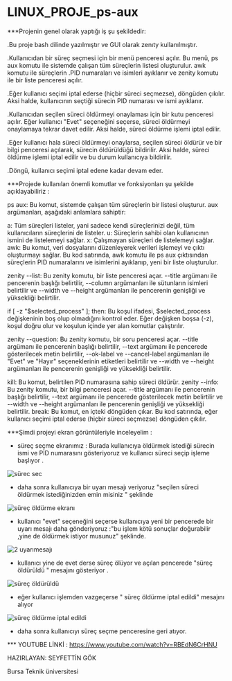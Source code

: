 # LINUX_PROJE_ps-aux


***Projenin genel olarak yaptığı iş şu şekildedir:

.Bu proje bash dilinde yazılmıştır ve GUI olarak zenıty kullanılmıştır.

.Kullanıcıdan bir süreç seçmesi için bir menü penceresi açılır. Bu menü, ps aux komutu ile sistemde çalışan tüm süreçlerin listesi oluşturulur. awk komutu ile süreçlerin .PID numaraları ve isimleri ayıklanır ve zenity komutu ile bir liste penceresi açılır.

.Eğer kullanıcı seçimi iptal ederse (hiçbir süreci seçmezse), döngüden çıkılır. Aksi halde, kullanıcının seçtiği sürecin PID numarası ve ismi ayıklanır.

.Kullanıcıdan seçilen süreci öldürmeyi onaylaması için bir kutu penceresi açılır. Eğer kullanıcı "Evet" seçeneğini seçerse, süreci öldürmeyi onaylamaya tekrar davet edilir. Aksi halde, süreci öldürme işlemi iptal edilir.

.Eğer kullanıcı hala süreci öldürmeyi onaylarsa, seçilen süreci öldürür ve bir bilgi penceresi açılarak, sürecin öldürüldüğü bildirilir. Aksi halde, süreci öldürme işlemi iptal edilir ve bu durum kullanıcıya bildirilir.

.Döngü, kullanıcı seçimi iptal edene kadar devam eder.


***Projede kullanılan önemli komutlar ve fonksiyonları şu şekilde açıklayabiliriz :

ps aux: Bu komut, sistemde çalışan tüm süreçlerin bir listesi oluşturur. aux argümanları, aşağıdaki anlamlara sahiptir:

a: Tüm süreçleri listeler, yani sadece kendi süreçlerinizi değil, tüm kullanıcıların süreçlerini de listeler.
u: Süreçlerin sahibi olan kullanıcının ismini de listelemeyi sağlar.
x: Çalışmayan süreçleri de listelemeyi sağlar.
awk: Bu komut, veri dosyalarını düzenleyerek verileri işlemeyi ve çıktı oluşturmayı sağlar. Bu kod satırında, awk komutu ile ps aux çıktısından süreçlerin PID numaralarını ve isimlerini ayıklanıp, yeni bir liste oluşturulur.

zenity --list: Bu zenity komutu, bir liste penceresi açar. --title argümanı ile pencerenin başlığı belirtilir, --column argümanları ile sütunların isimleri belirtilir ve --width ve --height argümanları ile pencerenin genişliği ve yüksekliği belirtilir.

if [ -z "$selected_process" ]; then: Bu koşul ifadesi, $selected_process değişkeninin boş olup olmadığını kontrol eder. Eğer değişken boşsa (-z), koşul doğru olur ve koşulun içinde yer alan komutlar çalıştırılır.

zenity --question: Bu zenity komutu, bir soru penceresi açar. --title argümanı ile pencerenin başlığı belirtilir, --text argümanı ile pencerede gösterilecek metin belirtilir, --ok-label ve --cancel-label argümanları ile "Evet" ve "Hayır" seçeneklerinin etiketleri belirtilir ve --width ve --height argümanları ile pencerenin genişliği ve yüksekliği belirtilir.

kill: Bu komut, belirtilen PID numarasına sahip süreci öldürür.
zenity --info: Bu zenity komutu, bir bilgi penceresi açar. --title argümanı ile pencerenin başlığı belirtilir, --text argümanı ile pencerede gösterilecek metin belirtilir ve --width ve --height argümanları ile pencerenin genişliği ve yüksekliği belirtilir.
break: Bu komut, en içteki döngüden çıkar. Bu kod satırında, eğer kullanıcı seçimi iptal ederse (hiçbir süreci seçmezse) döngüden çıkılır.

***Şimdi projeyi ekran görüntüleriyle inceleyelim :


* süreç seçme ekranımız : Burada kullanıcıya öldürmek istediği sürecin ismi ve PİD numarasını gösteriyoruz ve kullanıcı süreci seçip işleme başlıyor .

![sürec sec](https://user-images.githubusercontent.com/56317180/210853947-6b0106f2-bd86-448d-bd60-182382c81c2e.png)

* daha sonra kullanıcıya bir uyarı mesajı veriyoruz "seçilen süreci öldürmek istediğinizden emin misiniz " şeklinde 

![süreç öldürme ekranı](https://user-images.githubusercontent.com/56317180/210854224-510cd975-7f12-4f77-b642-68e2e3560afe.png)

* kullanıcı "evet" seçeneğini seçerse kullanıcıya yeni bir pencerede bir uyarı mesajı daha gönderiyoruz :"bu işlem kötü sonuçlar doğurabilir ,yine de öldürmek istiyor musunuz" şeklinde.

![2 uyarımesajı](https://user-images.githubusercontent.com/56317180/210854465-bfa88f00-b725-4cc9-adb7-4f064038378a.png)

* kullanıcı yine de evet derse süreç ölüyor ve açılan pencerede "süreç öldürüldü " mesajını gösteriyor .

![süreç öldürüldü ](https://user-images.githubusercontent.com/56317180/210854635-daf8eba7-5a45-47df-8181-5d5ccad6ff42.png)

* eğer kullanıcı işlemden vazgeçerse " süreç öldürme iptal edildi" mesajını alıyor 

![süreç öldürme iptal edildi](https://user-images.githubusercontent.com/56317180/210854767-666b0def-3f5e-4e81-b532-7c1d68414429.png)


 * daha sonra kullanıcıyı süreç seçme penceresine geri atıyor.


*** YOUTUBE LİNKİ : https://www.youtube.com/watch?v=RBEdN6CrHNU

HAZIRLAYAN: SEYFETTİN GÖK 

Bursa Teknik üniversitesi 














